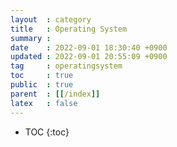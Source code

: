 ```yaml
---
layout  : category
title   : Operating System
summary : 
date    : 2022-09-01 18:30:40 +0900
updated : 2022-09-01 20:55:09 +0900
tag     : operatingsystem
toc     : true
public  : true
parent  : [[/index]]
latex   : false
---
```

* TOC
  {:toc}


